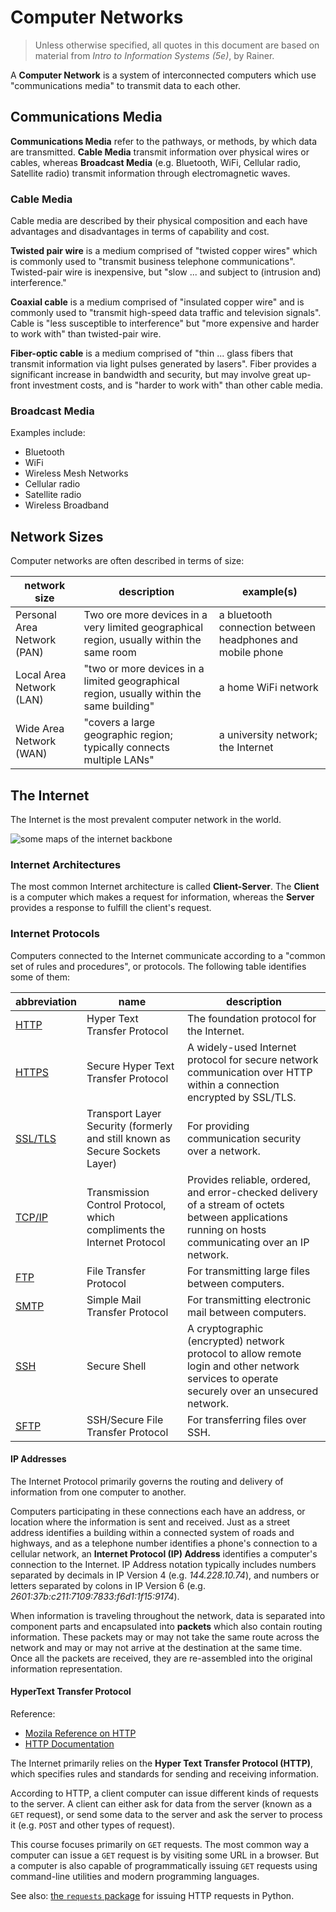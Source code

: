# Computer Networks

> Unless otherwise specified, all quotes in this document are based on material from *Intro to Information Systems (5e)*, by Rainer.

A **Computer Network** is a system of interconnected computers which use "communications media" to transmit data to each other.

## Communications Media

**Communications Media** refer to the pathways, or methods, by which data are transmitted. **Cable Media** transmit information over physical wires or cables, whereas **Broadcast Media** (e.g. Bluetooth, WiFi, Cellular radio, Satellite radio) transmit information through electromagnetic waves.

### Cable Media

Cable media are described by their physical composition and each have advantages and disadvantages in terms of capability and cost.

**Twisted pair wire** is a medium comprised of "twisted copper wires" which is commonly used to "transmit business telephone communications".
 Twisted-pair wire is inexpensive, but "slow ... and subject to (intrusion and) interference."

**Coaxial cable** is a medium comprised of "insulated copper wire"
 and is commonly used to "transmit high-speed data traffic and television signals". Cable is "less susceptible to interference" but "more expensive and harder to work with" than twisted-pair wire.

**Fiber-optic cable** is a medium comprised of "thin ... glass fibers that transmit information via light pulses generated by lasers". Fiber provides a significant increase in bandwidth and security, but may involve great up-front investment costs, and is "harder to work with" than other cable media.

### Broadcast Media

Examples include:

 + Bluetooth
 + WiFi
 + Wireless Mesh Networks
 + Cellular radio
 + Satellite radio
 + Wireless Broadband

## Network Sizes

Computer networks are often described in terms of size:

network size | description | example(s)
--- | --- | ---
Personal Area Network (PAN) | Two ore more devices in a very limited geographical region, usually within the same room | a bluetooth connection between headphones and mobile phone
Local Area Network (LAN) | "two or more devices in a limited geographical region, usually within the same building" | a home WiFi network
Wide Area Network (WAN) | "covers a large geographic region; typically connects multiple LANs" | a university network; the Internet

## The Internet

The Internet is the most prevalent computer network in the world.

![some maps of the internet backbone](https://user-images.githubusercontent.com/1328807/52525898-c2f75000-2c7e-11e9-9a30-d17be87fa058.png)

### Internet Architectures

The most common Internet architecture is called **Client-Server**. The **Client** is a computer which makes a request for information, whereas the **Server** provides a response to fulfill the client's request.

### Internet Protocols

Computers connected to the Internet communicate according to a "common set of rules and procedures", or protocols. The following table identifies some of them:

abbreviation | name | description
--- | --- | ---
[HTTP](https://en.wikipedia.org/wiki/Hypertext_Transfer_Protocol)  | Hyper Text Transfer Protocol | The foundation protocol for the Internet.
[HTTPS](https://en.wikipedia.org/wiki/HTTPS)  | Secure Hyper Text Transfer Protocol | A widely-used Internet protocol for secure network communication over HTTP within a connection encrypted by SSL/TLS.
[SSL/TLS](https://en.wikipedia.org/wiki/Transport_Layer_Security) | Transport Layer Security (formerly and still known as Secure Sockets Layer) | For providing communication security over a network.
[TCP/IP](#https://en.wikipedia.org/wiki/Transmission_Control_Protocol) | Transmission Control Protocol, which compliments the Internet Protocol | Provides reliable, ordered, and error-checked delivery of a stream of octets between applications running on hosts communicating over an IP network.
[FTP](https://en.wikipedia.org/wiki/File_Transfer_Protocol) | File Transfer Protocol | For transmitting large files between computers.
[SMTP](https://en.wikipedia.org/wiki/Simple_Mail_Transfer_Protocol) | Simple Mail Transfer Protocol | For transmitting electronic mail between computers.
[SSH](https://en.wikipedia.org/wiki/Secure_Shell) | Secure Shell | A cryptographic (encrypted) network protocol to allow remote login and other network services to operate securely over an unsecured network.
[SFTP](https://en.wikipedia.org/wiki/SSH_File_Transfer_Protocol) | SSH/Secure File Transfer Protocol | For transferring files over SSH.

#### IP Addresses

The Internet Protocol primarily governs the routing and delivery of information from one computer to another.

Computers participating in these connections each have an address, or location where the information is sent and received. Just as a street address identifies a building within a connected system of roads and highways, and as a telephone number identifies a phone's connection to a cellular network, an **Internet Protocol (IP) Address** identifies a computer's connection to the Internet. IP Address notation typically includes numbers separated by decimals in IP Version 4 (e.g. *144.228.10.74*), and numbers or letters separated by colons in IP Version 6 (e.g. *2601:37b:c211:7109:7833:f6d1:1f15:9174*).

When information is traveling throughout the network, data is separated into component parts and encapsulated into **packets** which also contain routing information. These packets may or may not take the same route across the network and may or may not arrive at the destination at the same time. Once all the packets are received, they are re-assembled into the original information representation.

#### HyperText Transfer Protocol

Reference:

  + [Mozila Reference on HTTP](https://developer.mozilla.org/en-US/docs/Web/HTTP)
  + [HTTP Documentation](http://httpwg.org/specs/)

The Internet primarily relies on the **Hyper Text Transfer Protocol (HTTP)**, which specifies rules and standards for sending and receiving information.

According to HTTP, a client computer can issue different kinds of requests to the server. A client can either ask for data from the server (known as a `GET` request), or send some data to the server and ask the server to process it (e.g. `POST` and other types of request).

This course focuses primarily on `GET` requests. The most common way a computer can issue a `GET` request is by visiting some URL in a browser. But a computer is also capable of programmatically issuing `GET` requests using command-line utilities and modern programming languages.

See also: [the `requests` package](./../python/packages/requests.md) for issuing HTTP requests in Python.
